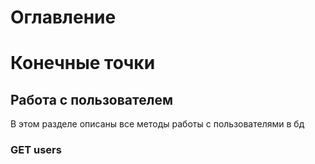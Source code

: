 # Оглавление

# Конечные точки

## Работа с пользователем

В этом разделе описаны все методы работы с пользователями в бд

### GET users






